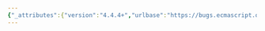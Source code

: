 ```yaml
---
{"_attributes":{"version":"4.4.4+","urlbase":"https://bugs.ecmascript.org/","maintainer":"dherman@mozilla.com"},"bug":{"bug_id":1612,"creation_ts":"2013-07-30 10:01:00 -0700","short_desc":"8.3.16.7, 8.3.16.8: methodName can be either string or symbol","delta_ts":"2013-08-23 08:23:07 -0700","product":"Draft for 6th Edition","component":"editorial issue","version":"Rev 16: July 15, 2013 Draft","rep_platform":"All","op_sys":"All","bug_status":"RESOLVED","resolution":"FIXED","priority":"Normal","bug_severity":"normal","everconfirmed":true,"reporter":{"uid":"andrebargull","name":"André Bargull"},"assigned_to":{"uid":"allen","name":"Allen Wirfs-Brock"},"long_desc":[{"commentid":4584,"comment_count":0,"who":{"uid":"andrebargull","name":"André Bargull"},"bug_when":"2013-07-30 10:01:45 -0700","thetext":"> [...] an object homeObject and a string methodName.\n\nMethod names are not restricted to strings, so the intro paragraph in 8.3.16.7 should either mention both, strings and symbols, or just use the term property keys."},{"commentid":4585,"comment_count":1,"who":{"uid":"andrebargull","name":"André Bargull"},"bug_when":"2013-07-30 10:02:44 -0700","thetext":"Also applies to 8.3.16.8 (GeneratorFunctionCreate)."},{"commentid":4819,"comment_count":2,"who":{"uid":"allen","name":"Allen Wirfs-Brock"},"bug_when":"2013-08-07 17:13:48 -0700","thetext":"fixed in rev17 editor's draft"},{"commentid":5138,"comment_count":3,"who":{"uid":"allen","name":"Allen Wirfs-Brock"},"bug_when":"2013-08-23 08:23:07 -0700","thetext":"fixed in rev17, August 23, 2013 draft"}]}}
---
```

